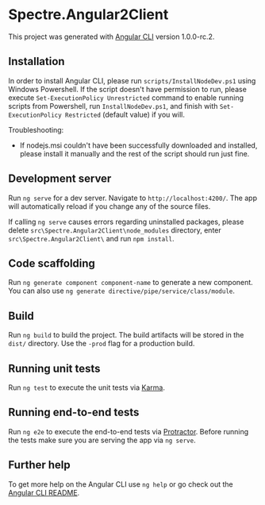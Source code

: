 # Spectre.Angular2Client

This project was generated with [Angular CLI](https://github.com/angular/angular-cli) version 1.0.0-rc.2.

## Installation
In order to install Angular CLI, please run `scripts/InstallNodeDev.ps1` using Windows Powershell. 
If the script doesn't have permission to run, please execute `Set-ExecutionPolicy Unrestricted` command to enable running scripts from Powershell, run `InstallNodeDev.ps1`, and finish with `Set-ExecutionPolicy Restricted` (default value) if you will.

Troubleshooting:
- If nodejs.msi couldn't have been successfully downloaded and installed, please install it manually and the rest of the script should run just fine.

## Development server

Run `ng serve` for a dev server. Navigate to `http://localhost:4200/`. The app will automatically reload if you change any of the source files.

If calling `ng serve` causes errors regarding uninstalled packages, please delete `src\Spectre.Angular2Client\node_modules` directory, enter `src\Spectre.Angular2Client\` and run `npm install`.

## Code scaffolding

Run `ng generate component component-name` to generate a new component. You can also use `ng generate directive/pipe/service/class/module`.

## Build

Run `ng build` to build the project. The build artifacts will be stored in the `dist/` directory. Use the `-prod` flag for a production build.

## Running unit tests

Run `ng test` to execute the unit tests via [Karma](https://karma-runner.github.io).

## Running end-to-end tests

Run `ng e2e` to execute the end-to-end tests via [Protractor](http://www.protractortest.org/).
Before running the tests make sure you are serving the app via `ng serve`.

## Further help

To get more help on the Angular CLI use `ng help` or go check out the [Angular CLI README](https://github.com/angular/angular-cli/blob/master/README.md).

